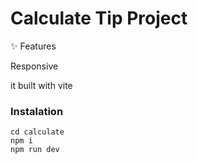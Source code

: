 <h1>Calculate Tip Project</h1>

✨ Features
<p>Responsive</p>
<p>it built with vite</p>


<h3>Instalation</h3>

```
cd calculate
npm i
npm run dev
```

